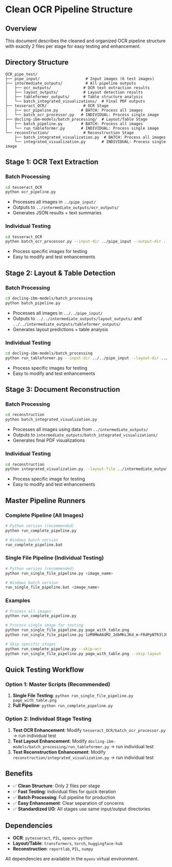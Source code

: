 # Clean OCR Pipeline Structure

## Overview
This document describes the cleaned and organized OCR pipeline structure with exactly 2 files per stage for easy testing and enhancement.

## Directory Structure

```
OCR_pipe_test/
├── pipe_input/                    # Input images (6 test images)
├── intermediate_outputs/          # All pipeline outputs
│   ├── ocr_outputs/              # OCR text extraction results
│   ├── layout_outputs/           # Layout detection results  
│   ├── tableformer_outputs/      # Table structure analysis
│   └── batch_integrated_visualizations/  # Final PDF outputs
├── tesseract_OCR/                # OCR Stage
│   ├── ocr_pipeline.py          # BATCH: Process all images
│   └── batch_ocr_processor.py   # INDIVIDUAL: Process single image
├── docling-ibm-models/batch_processing/  # Layout/Table Stage
│   ├── batch_pipeline.py        # BATCH: Process all images
│   └── run_tableformer.py       # INDIVIDUAL: Process single image
└── reconstruction/               # Reconstruction Stage
    ├── batch_integrated_visualization.py  # BATCH: Process all images
    └── integrated_visualization.py       # INDIVIDUAL: Process single image
```

## Stage 1: OCR Text Extraction

### Batch Processing
```bash
cd tesseract_OCR
python ocr_pipeline.py
```
- Processes all images in `../pipe_input/`
- Outputs to `../intermediate_outputs/ocr_outputs/`
- Generates JSON results + text summaries

### Individual Testing
```bash
cd tesseract_OCR
python batch_ocr_processor.py --input-dir ../pipe_input --output-dir ../intermediate_outputs/ocr_outputs
```
- Process specific images for testing
- Easy to modify and test enhancements

## Stage 2: Layout & Table Detection

### Batch Processing
```bash
cd docling-ibm-models/batch_processing
python batch_pipeline.py
```
- Processes all images in `../../pipe_input/`
- Outputs to `../../intermediate_outputs/layout_outputs/` and `../../intermediate_outputs/tableformer_outputs/`
- Generates layout predictions + table analysis

### Individual Testing
```bash
cd docling-ibm-models/batch_processing
python run_tableformer.py --input-dir ../../pipe_input --layout-dir ../../intermediate_outputs/layout_outputs --table-dir ../../intermediate_outputs/tableformer_outputs
```
- Process specific images for testing
- Easy to modify and test enhancements

## Stage 3: Document Reconstruction

### Batch Processing
```bash
cd reconstruction
python batch_integrated_visualization.py
```
- Processes all images using data from `../intermediate_outputs/`
- Outputs to `intermediate_outputs/batch_integrated_visualizations/`
- Generates final PDF visualizations

### Individual Testing
```bash
cd reconstruction
python integrated_visualization.py --layout-file ../intermediate_outputs/layout_outputs/IMAGE_layout_predictions.json --tableformer-file ../intermediate_outputs/tableformer_outputs/IMAGE_tableformer_results.json --ocr-file ../intermediate_outputs/ocr_outputs/IMAGE_ocr_results.json --output output.pdf
```
- Process specific image for testing
- Easy to modify and test enhancements

## Master Pipeline Runners

### Complete Pipeline (All Images)
```bash
# Python version (recommended)
python run_complete_pipeline.py

# Windows batch version
run_complete_pipeline.bat
```

### Single File Pipeline (Individual Testing)
```bash
# Python version (recommended)
python run_single_file_pipeline.py <image_name>

# Windows batch version
run_single_file_pipeline.bat <image_name>
```

### Examples
```bash
# Process all images
python run_complete_pipeline.py

# Process single image for testing
python run_single_file_pipeline.py page_with_table.png
python run_single_file_pipeline.py 1zM9MmA6dM2_2dbMHiJKd_m-FRdPpNTR3lJUT_P1QuiE.png

# Skip specific stages
python run_complete_pipeline.py --skip-ocr
python run_single_file_pipeline.py page_with_table.png --skip-layout
```

## Quick Testing Workflow

### Option 1: Master Scripts (Recommended)
1. **Single File Testing**: `python run_single_file_pipeline.py page_with_table.png`
2. **Full Pipeline**: `python run_complete_pipeline.py`

### Option 2: Individual Stage Testing
1. **Test OCR Enhancement**: Modify `tesseract_OCR/batch_ocr_processor.py` → run individual test
2. **Test Layout Enhancement**: Modify `docling-ibm-models/batch_processing/run_tableformer.py` → run individual test  
3. **Test Reconstruction Enhancement**: Modify `reconstruction/integrated_visualization.py` → run individual test

## Benefits

- ✅ **Clean Structure**: Only 2 files per stage
- ✅ **Fast Testing**: Individual files for quick iteration
- ✅ **Batch Processing**: Full pipeline for production
- ✅ **Easy Enhancement**: Clear separation of concerns
- ✅ **Standardized I/O**: All stages use same input/output directories

## Dependencies

- **OCR**: `pytesseract`, `PIL`, `opencv-python`
- **Layout/Table**: `transformers`, `torch`, `huggingface-hub`
- **Reconstruction**: `reportlab`, `PIL`, `numpy`

All dependencies are available in the `myenv` virtual environment.

